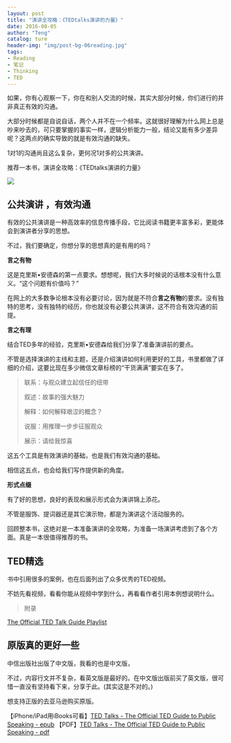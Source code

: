 ```yaml
---
layout: post
title: "演讲全攻略：《TEDtalks演讲的力量》"
date: 2016-08-05
author: "Teng"
catalog: ture
header-img: "img/post-bg-06reading.jpg"
tags:
- Reading
- 笔记
- Thinking
- TED
---
```


如果，你有心观察一下，你在和别人交流的时候，其实大部分时候，你们进行的并非真正有效的沟通。

大部分时候都是自说自话，两个人并不在一个频率。这就很好理解为什么网上总是吵来吵去的，可只要掌握的事实一样，逻辑分析能力一般，结论又能有多少差异呢？这两点的确实导致的就是有效沟通的缺失。

1对1的沟通尚且这么复杂，更何况1对多的公共演讲。

推荐一本书，演讲全攻略：《TEDtalks演讲的力量》

![](http://7xtgob.com2.z0.glb.clouddn.com/16-8-7/74466332.jpg)


## 公共演讲 ，有效沟通

有效的公共演讲是一种高效率的信息传播手段，它比阅读书籍更丰富多彩，更能体会到演讲者分享的思想。

不过，我们要确定，你想分享的思想真的是有用的吗？

**言之有物**

这是克里斯•安德森的第一点要求。想想呢，我们大多时候说的话根本没有什么意义。“这个问题有价值吗？”

在网上的大多数争论根本没有必要讨论，因为就是不符合**言之有物**的要求。没有独特的思考，没有独特的经历，你也就没有必要公共演讲，这不符合有效沟通的前提。

**言之有理**

结合TED多年的经验，克里斯•安德森给我们分享了准备演讲前的要点。

不管是选择演讲的主线和主题，还是介绍演讲如何利用更好的工具，书里都做了详细的介绍，这要比现在多少微信文章标榜的“干货满满”要实在多了。

> 联系：与观众建立起信任的纽带
> 
> 叙述：故事的强大魅力
> 
> 解释：如何解释艰涩的概念？
> 
> 说服：用推理一步步征服观众
> 
> 展示：请给我惊喜

这五个工具是有效演讲的基础，也是我们有效沟通的基础。

相信这五点，也会给我们写作提供新的角度。

**形式点缀**

有了好的思想，良好的表现和展示形式会为演讲锦上添花。

不管是服饰、提词器还是其它演示物，都是为演讲这个活动服务的。


回顾整本书，这绝对是一本准备演讲的全攻略，为准备一场演讲考虑到了各个方面。真是一本很值得推荐的书。

## TED精选

书中引用很多的案例，也在后面列出了众多优秀的TED视频。

不妨先看视频，看看你能从视频中学到什么，再看看作者引用本例想说明什么。

> 附录
 
[The Official TED Talk Guide Playlist](https://www.ted.com/playlists/324/the_official_ted_talk_guide_pl)

## 原版真的更好一些

中信出版社出版了中文版，我看的也是中文版，

不过，内容行文并不复杂，看英文版是最好的。在中文版出版前买了英文版，很可惜一直没有坚持看下来，分享于此。(其实这是不对的。)

想支持正版的去亚马逊购买原版。

【iPhone/iPad用iBooks可看】[TED Talks - The Official TED Guide to Public Speaking - epub](http://7xtgob.com2.z0.glb.clouddn.com/TED%20Talks%20-%20The%20Official%20TED%20Guide%20to%20Public%20Speaking%20-%20Chris%20Anderson.epub)
【PDF】[TED Talks - The Official TED Guide to Public Speaking - pdf](http://7xtgob.com2.z0.glb.clouddn.com/TED%20Talks%20-%20The%20Official%20TED%20Guide%20to%20Public%20Speaking%20-%20Chris%20Anderson.pdf)